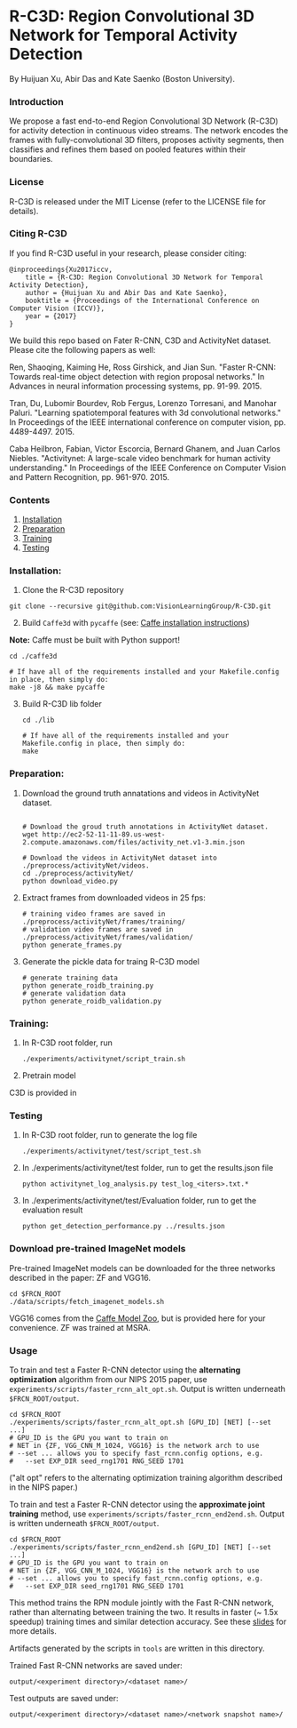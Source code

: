 # R-C3D: Region Convolutional 3D Network for Temporal Activity Detection

By Huijuan Xu, Abir Das and Kate Saenko (Boston University).

### Introduction

We propose a fast end-to-end Region Convolutional 3D Network (R-C3D) for activity detection in continuous video streams. The network encodes the frames with fully-convolutional 3D filters, proposes activity segments, then classifies and refines them based on pooled features within their boundaries.

### License

R-C3D is released under the MIT License (refer to the LICENSE file for details).

### Citing R-C3D

If you find R-C3D useful in your research, please consider citing:

    @inproceedings{Xu2017iccv,
        title = {R-C3D: Region Convolutional 3D Network for Temporal Activity Detection},
        author = {Huijuan Xu and Abir Das and Kate Saenko},
        booktitle = {Proceedings of the International Conference on Computer Vision (ICCV)},
        year = {2017}
    }

We build this repo based on Fater R-CNN, C3D and ActivityNet dataset. Please cite the following papers as well:

Ren, Shaoqing, Kaiming He, Ross Girshick, and Jian Sun. "Faster R-CNN: Towards real-time object detection with region proposal networks." In Advances in neural information processing systems, pp. 91-99. 2015.

Tran, Du, Lubomir Bourdev, Rob Fergus, Lorenzo Torresani, and Manohar Paluri. "Learning spatiotemporal features with 3d convolutional networks." In Proceedings of the IEEE international conference on computer vision, pp. 4489-4497. 2015. 

Caba Heilbron, Fabian, Victor Escorcia, Bernard Ghanem, and Juan Carlos Niebles. "Activitynet: A large-scale video benchmark for human activity understanding." In Proceedings of the IEEE Conference on Computer Vision and Pattern Recognition, pp. 961-970. 2015.

### Contents
1. [Installation](#installation)
2. [Preparation](#prepraration)
3. [Training](#training)
4. [Testing](#testing)

### Installation:

1. Clone the R-C3D repository
  ```Shell
  git clone --recursive git@github.com:VisionLearningGroup/R-C3D.git
  ```
  
2. Build `Caffe3d` with `pycaffe` (see: [Caffe installation instructions](http://caffe.berkeleyvision.org/installation.html))

  **Note:** Caffe must be built with Python support!
  
   ```Shell
   cd ./caffe3d
    
   # If have all of the requirements installed and your Makefile.config in place, then simply do:
   make -j8 && make pycaffe
   ```

3. Build R-C3D lib folder

   ```Shell
   cd ./lib
    
   # If have all of the requirements installed and your Makefile.config in place, then simply do:
   make
   ```

### Preparation:

1. Download the ground truth annatations and videos in ActivityNet dataset.

	```Shell
	
	# Download the groud truth annotations in ActivityNet dataset.
	wget http://ec2-52-11-11-89.us-west-2.compute.amazonaws.com/files/activity_net.v1-3.min.json
	
	# Download the videos in ActivityNet dataset into ./preprocess/activityNet/videos.
	cd ./preprocess/activityNet/
	python download_video.py
	```

2. Extract frames from downloaded videos in 25 fps:

	```Shell
	# training video frames are saved in ./preprocess/activityNet/frames/training/
	# validation video frames are saved in ./preprocess/activityNet/frames/validation/ 
	python generate_frames.py
	```

3. Generate the pickle data for traing R-C3D model

	```Shell
  	# generate training data
	python generate_roidb_training.py
  	# generate validation data
	python generate_roidb_validation.py
  	```

### Training:

1. In R-C3D root folder, run
	```Shell
	./experiments/activitynet/script_train.sh
  	```
	
2. Pretrain model 

C3D is provided in

### Testing

1. In R-C3D root folder, run to generate the log file
	```Shell
	./experiments/activitynet/test/script_test.sh
  	```
	
2. In ./experiments/activitynet/test folder, run to get the results.json file
	```Shell
	python activitynet_log_analysis.py test_log_<iters>.txt.*
  	```

3. In ./experiments/activitynet/test/Evaluation folder, run to get the evaluation result
	```Shell
	python get_detection_performance.py ../results.json
  	```

### Download pre-trained ImageNet models

Pre-trained ImageNet models can be downloaded for the three networks described in the paper: ZF and VGG16.

```Shell
cd $FRCN_ROOT
./data/scripts/fetch_imagenet_models.sh
```
VGG16 comes from the [Caffe Model Zoo](https://github.com/BVLC/caffe/wiki/Model-Zoo), but is provided here for your convenience.
ZF was trained at MSRA.

### Usage

To train and test a Faster R-CNN detector using the **alternating optimization** algorithm from our NIPS 2015 paper, use `experiments/scripts/faster_rcnn_alt_opt.sh`.
Output is written underneath `$FRCN_ROOT/output`.

```Shell
cd $FRCN_ROOT
./experiments/scripts/faster_rcnn_alt_opt.sh [GPU_ID] [NET] [--set ...]
# GPU_ID is the GPU you want to train on
# NET in {ZF, VGG_CNN_M_1024, VGG16} is the network arch to use
# --set ... allows you to specify fast_rcnn.config options, e.g.
#   --set EXP_DIR seed_rng1701 RNG_SEED 1701
```

("alt opt" refers to the alternating optimization training algorithm described in the NIPS paper.)

To train and test a Faster R-CNN detector using the **approximate joint training** method, use `experiments/scripts/faster_rcnn_end2end.sh`.
Output is written underneath `$FRCN_ROOT/output`.

```Shell
cd $FRCN_ROOT
./experiments/scripts/faster_rcnn_end2end.sh [GPU_ID] [NET] [--set ...]
# GPU_ID is the GPU you want to train on
# NET in {ZF, VGG_CNN_M_1024, VGG16} is the network arch to use
# --set ... allows you to specify fast_rcnn.config options, e.g.
#   --set EXP_DIR seed_rng1701 RNG_SEED 1701
```

This method trains the RPN module jointly with the Fast R-CNN network, rather than alternating between training the two. It results in faster (~ 1.5x speedup) training times and similar detection accuracy. See these [slides](https://www.dropbox.com/s/xtr4yd4i5e0vw8g/iccv15_tutorial_training_rbg.pdf?dl=0) for more details.

Artifacts generated by the scripts in `tools` are written in this directory.

Trained Fast R-CNN networks are saved under:

```
output/<experiment directory>/<dataset name>/
```

Test outputs are saved under:

```
output/<experiment directory>/<dataset name>/<network snapshot name>/
```
